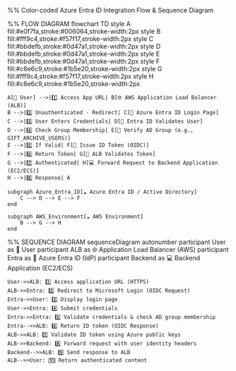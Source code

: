 %% Color-coded Azure Entra ID Integration Flow & Sequence Diagram

%% FLOW DIAGRAM
flowchart TD
    style A fill:#e0f7fa,stroke:#006064,stroke-width:2px
    style B fill:#fff9c4,stroke:#f57f17,stroke-width:2px
    style C fill:#bbdefb,stroke:#0d47a1,stroke-width:2px
    style D fill:#bbdefb,stroke:#0d47a1,stroke-width:2px
    style E fill:#bbdefb,stroke:#0d47a1,stroke-width:2px
    style F fill:#c8e6c9,stroke:#1b5e20,stroke-width:2px
    style G fill:#fff9c4,stroke:#f57f17,stroke-width:2px
    style H fill:#c8e6c9,stroke:#1b5e20,stroke-width:2px

    A[👤 User] -->|1️⃣ Access App URL| B[🌐 AWS Application Load Balancer (ALB)]
    B -->|2️⃣ Unauthenticated - Redirect| C[🔐 Azure Entra ID Login Page]
    C -->|3️⃣ User Enters Credentials| D[🧩 Entra ID Validates User]
    D -->|4️⃣ Check Group Membership| E[👥 Verify AD Group (e.g., GIFT_ARCHIVE_USERS)]
    E -->|5️⃣ If Valid| F[📜 Issue ID Token (OIDC)]
    F -->|6️⃣ Return Token| G[🧾 ALB Validates Token]
    G -->|7️⃣ Authenticated| H[💻 Forward Request to Backend Application (EC2/ECS)]
    H -->|8️⃣ Response| A

    subgraph Azure_Entra_ID[☁️ Azure Entra ID / Active Directory]
        C --> D --> E --> F
    end

    subgraph AWS_Environment[☁️ AWS Environment]
        B --> G --> H
    end


%% SEQUENCE DIAGRAM
sequenceDiagram
    autonumber
    participant User as 👤 User
    participant ALB as 🌐 Application Load Balancer (AWS)
    participant Entra as 🔐 Azure Entra ID (IdP)
    participant Backend as 💻 Backend Application (EC2/ECS)

    User->>ALB: 1️⃣ Access application URL (HTTPS)
    ALB->>Entra: 2️⃣ Redirect to Microsoft Login (OIDC Request)
    Entra->>User: 3️⃣ Display login page
    User->>Entra: 4️⃣ Submit credentials
    Entra->>Entra: 5️⃣ Validate credentials & check AD group membership
    Entra-->>ALB: 6️⃣ Return ID token (OIDC Response)
    ALB->>ALB: 7️⃣ Validate ID token using Azure public keys
    ALB->>Backend: 8️⃣ Forward request with user identity headers
    Backend-->>ALB: 9️⃣ Send response to ALB
    ALB-->>User: 🔟 Return authenticated content

